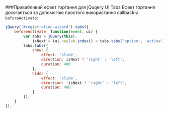 ###Привабливий ефект гортання для jQuqery UI Tabs
Ефект гортання досягається за допомогою простого використання callback-а `beforeActivate`:

```js
jQuery('#registration-wizard').tabs({
    beforeActivate: function(event, ui) {
        var tabs = jQuery(this),
            isNext = (ui.newTab.index() < tabs.tabs('option', 'active'));
        tabs.tabs({
            show: {
                effect: 'slide',
                direction: isNext ? 'right' : 'left',
                duration: 400
            },
            hide: {
                effect: 'slide',
                direction: !isNext ? 'right' : 'left',
                duration: 400
            }
        });
    }
});
```

